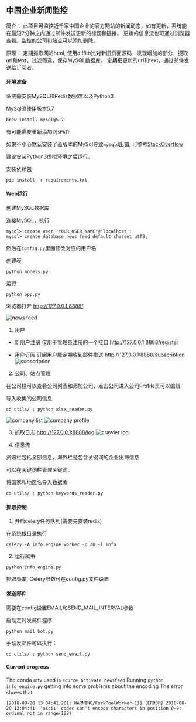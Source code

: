 ## 中国企业新闻监控
简介：
此项目可监控近千家中国企业的官方网站的新闻动态，如有更新，系统能在最短2分钟之内通过邮件发送更新的标题和链接。
更新的信息流也可通过浏览器查看。监控的公司和站点可以添加删除。

原理：
定期抓取网站html, 使用difflib比对新旧页面源码，发现增加的部分，提取url和text，过滤筛选，保存MySQL数据库。
定期把更新的url和text，通过邮件发送给订阅者。




#### 环境准备
系统需安装MySQL和Redis数据库以及Python3.

MySql须使用版本5.7 
````bash
brew install mysql@5.7
````
有可能需要重新添加到`$PATH`

如果不小心默认安装了高版本的MySql导致`mysqld`出错, 可参考[StackOverflow](https://apple.stackexchange.com/questions/328439/brew-install-mysql5-7-results-in-missing-mysql-bin)


建议安装Python3虚拟环境之后运行。

安装依赖包
```
pip install -r requirements.txt
```




#### Web运行
创建MySQL数据库

连接MySQL，执行

```
mysql> create user 'YOUR_USER_NAME'@'localhost';
mysql> create database news_feed default charset utf8;
```
然后在`config.py`里面修改对应的用户名

创建表
```
python models.py
```

运行
```
python app.py
```
浏览器打开
http://127.0.0.1:8888/

![news feed](http://oiip5z89k.bkt.clouddn.com/WechatIMG8.jpeg)


1. 用户

* 新用户注册
仅用于管理员注册的一个接口
http://127.0.0.1:8888/register

* 用户订阅
订阅用户能定期收到邮件推送
http://127.0.0.1:8888/subscription
![subscription](http://oiip5z89k.bkt.clouddn.com/WechatIMG2.jpeg)


2. 公司、站点管理

在公司栏可以查看公司列表和添加公司，点击公司进入公司Profile页可以编辑

导入收集的公司信息
```
cd utils/ ; python xlsx_reader.py
```

![company list](http://oiip5z89k.bkt.clouddn.com/WechatIMG7.jpeg)
![company profile](http://oiip5z89k.bkt.clouddn.com/WechatIMG9.jpeg)


3. 抓取日志
http://127.0.0.1:8888/log
![crawler log](http://oiip5z89k.bkt.clouddn.com/WechatIMG6.jpeg)


4. 信息流

资讯栏包括全部信息，海外栏是包含关键词的企业出海信息

可以在关键词栏管理关键词。

将国家和地区名导入数据库
```
cd utils/ ; python keywords_reader.py
```




#### 抓取控制
1. 开启celery任务队列(需要先安装redis)

在系统根目录执行
```
celery -A info_engine worker -c 20 -l info
```

2. 运行爬虫

```
python info_engine.py
```

抓取频率, Celery参数可在config.py文件设置



#### 发送邮件
需要在config设置EMAIL和SEND_MAIL_INTERVAL参数

启动定时发邮件程序
```
python mail_bot.py
```

手动发邮件可以执行：
```
cd utils/ ; python send_email.py
```

#### Current progress 
The conda env used is `source activate newsfeed`
Running `python info_engine.py` getting into some problems about the encoding
The error shows that 
````shell
[2018-08-20 13:04:41,201: WARNING/ForkPoolWorker-11] [ERROR] 2018-08-20 13:04:41  'ascii' codec can't encode characters in position 0-9: ordinal not in range(128)
````







